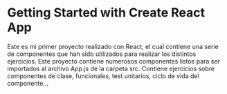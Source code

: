 # Getting Started with Create React App

Este es mi primer proyecto realizado con React, el cual contiene una serie de componentes que han sido utilizados para realizar los distintos ejercicios. Este proyecto contiene numerosos componentes listos para ser importados al archivo App.js de la carpeta src. Contiene ejercicios sobre componentes de clase, funcionales, test unitarios, ciclo de vida del componente...
